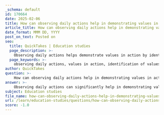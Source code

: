 ```yaml
---
_schema: default
id: 170664
date: 2025-02-06
title: How can observing daily actions help in demonstrating values in action?
article_title: How can observing daily actions help in demonstrating values in action?
date_format: MMM DD, YYYY
post_on_text: Posted on
seo:
  title: QuickTakes | Education studies
  page_description: >-
    Observing daily actions helps demonstrate values in action by identifying underlying values, modeling positive behavior, reinforcing community standards, encouraging self-reflection, motivating individual and group engagement, and creating a supportive culture of shared values.
  page_keywords: >-
    observing daily actions, values in action, identification of values, modeling behavior, community standards, reflection, self-assessment, intrinsic motivation, extrinsic motivation, culture of values
author: QuickTakes
question: >-
    How can observing daily actions help in demonstrating values in action?
answer: >-
    Observing daily actions can significantly help in demonstrating values in action by providing tangible examples of how values manifest in behavior. Here are several ways this observation can be beneficial:\n\n1. **Identification of Values**: When we observe others' actions, we can identify the underlying values that motivate those actions. For instance, if someone holds the door open for another person, it may suggest that they value kindness and respect for others. This kind of observation allows us to see values in practice rather than just theoretical concepts.\n\n2. **Modeling Behavior**: Observing positive actions can serve as a model for our own behavior. When we see someone demonstrating values such as generosity or integrity, it can inspire us to emulate those behaviors in our own lives. This modeling effect is particularly powerful in community settings, where shared values can strengthen social bonds.\n\n3. **Reinforcement of Community Standards**: Daily actions that reflect community values can reinforce those values within the group. For example, if community members regularly engage in volunteer work, it highlights the value placed on service and community engagement. This collective behavior can encourage others to participate and uphold those values.\n\n4. **Reflection and Self-Assessment**: Observing daily actions also provides an opportunity for self-reflection. By comparing our actions to those we observe, we can assess whether we are living in alignment with our own values. This reflection can lead to personal growth and a commitment to act in ways that are consistent with our beliefs.\n\n5. **Intrinsic and Extrinsic Motivation**: Observing how others act on their values can influence our own motivation. For instance, seeing someone passionately advocate for a cause can evoke intrinsic motivation to engage in similar activities. Conversely, witnessing community recognition for such actions can provide extrinsic motivation, encouraging participation in value-driven activities.\n\n6. **Creating a Culture of Values**: When individuals consistently observe and engage in actions that reflect shared values, it helps to create a culture that prioritizes those values. This culture can lead to a more cohesive community where individuals feel supported in their efforts to act according to their values.\n\nIn summary, observing daily actions allows us to see values in action, encourages us to reflect on our own behaviors, and fosters a community that upholds and celebrates shared values. This process not only enhances individual understanding of values but also strengthens community ties and promotes a culture of positive action.
subject: Education studies
file_name: how-can-observing-daily-actions-help-in-demonstrating-values-in-action.md
url: /learn/education-studies/questions/how-can-observing-daily-actions-help-in-demonstrating-values-in-action
score: -1.0
---
```


&nbsp;